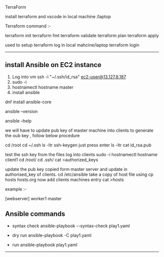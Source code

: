 TerraForm 

install terraform and vscode in local machine /laptop

Terraform command :-

terraform init 
terraform fmt 
terraform validate
terraform plan 
terraform apply

used to setup terraform log in local mahcine/laptop 
terraform login


**********************************************************

## install Ansible on  EC2 instance 
1. Log into vm ssh -i "~/.ssh/id_rsa" ec2-user@13.127.8.187
2. sudo -i
3. hostnamectl hostname master
4. install ansible

dnf install ansible-core
   
ansible –version 

ansible –help

we will have to update pub key of master machine into clients to generate the oub key , follow below procedure  

cd /root
cd ~/.ssh 
ls -ltr
ssh-keygen 
just press enter 
ls -ltr 
cat id_rsa.pub

test the ssh key from the files log into clients
sudo -i 
hostnamectl hostname client1
cd /root/
cd .ssh/
cat >authorized_keys

update the pub key copied form master server  and update in authorised_key of clients. 
cd /etc/ansible
take a copy of host file 
using cp hosts hosts.org 
now add clients machines entry 
cat >hosts

example :- 

[webserver]
worker1
master 


## Ansible commands 

- syntax check 
ansible-playbook --syntax-check play1.yaml

- dry run
ansible-playbook -C play1.yaml  

- run 
ansible-playbook play1.yaml  


**************************************************************************
